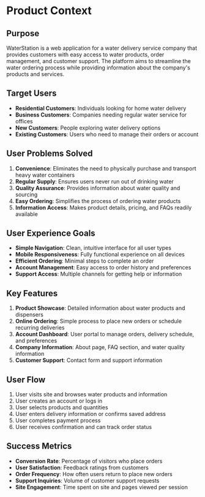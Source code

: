 # Product Context

## Purpose
WaterStation is a web application for a water delivery service company that provides customers with easy access to water products, order management, and customer support. The platform aims to streamline the water ordering process while providing information about the company's products and services.

## Target Users
- **Residential Customers**: Individuals looking for home water delivery
- **Business Customers**: Companies needing regular water service for offices
- **New Customers**: People exploring water delivery options
- **Existing Customers**: Users who need to manage their orders or account

## User Problems Solved
1. **Convenience**: Eliminates the need to physically purchase and transport heavy water containers
2. **Regular Supply**: Ensures users never run out of drinking water
3. **Quality Assurance**: Provides information about water quality and sourcing
4. **Easy Ordering**: Simplifies the process of ordering water products
5. **Information Access**: Makes product details, pricing, and FAQs readily available

## User Experience Goals
- **Simple Navigation**: Clean, intuitive interface for all user types
- **Mobile Responsiveness**: Fully functional experience on all devices
- **Efficient Ordering**: Minimal steps to complete an order
- **Account Management**: Easy access to order history and preferences
- **Support Access**: Multiple channels for getting help or information

## Key Features
1. **Product Showcase**: Detailed information about water products and dispensers
2. **Online Ordering**: Simple process to place new orders or schedule recurring deliveries
3. **Account Dashboard**: User portal to manage orders, delivery schedule, and preferences
4. **Company Information**: About page, FAQ section, and water quality information
5. **Customer Support**: Contact form and support information

## User Flow
1. User visits site and browses water products and information
2. User creates an account or logs in
3. User selects products and quantities
4. User enters delivery information or confirms saved address
5. User completes payment process
6. User receives confirmation and can track order status

## Success Metrics
- **Conversion Rate**: Percentage of visitors who place orders
- **User Satisfaction**: Feedback ratings from customers
- **Order Frequency**: How often users return to place new orders
- **Support Inquiries**: Volume of customer support requests
- **Site Engagement**: Time spent on site and pages viewed per session